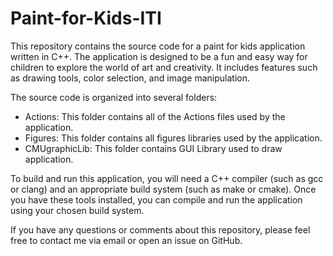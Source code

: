 # Paint-for-Kids-ITI
This repository contains the source code for a paint for kids application written in C++. The application is designed to be a fun and easy way for children to explore the world of art and creativity. It includes features such as drawing tools, color selection, and image manipulation.

The source code is organized into several folders:

- Actions: This folder contains all of the Actions files used by the application.
- Figures: This folder contains all figures libraries used by the application.
- CMUgraphicLib: This folder contains GUI Library used to draw application.

To build and run this application, you will need a C++ compiler (such as gcc or clang) and an appropriate build system (such as make or cmake). Once you have these tools installed, you can compile and run the application using your chosen build system. 

If you have any questions or comments about this repository, please feel free to contact me via email or open an issue on GitHub.
